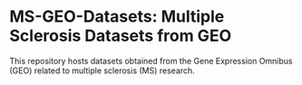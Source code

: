 # MS-GEO-Datasets: Multiple Sclerosis Datasets from GEO
This repository hosts datasets obtained from the Gene Expression Omnibus (GEO) related to multiple sclerosis (MS) research.